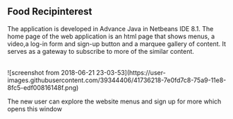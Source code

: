  <h2>Food Recipinterest</h2>
 <p>The application is developed in Advance Java in Netbeans IDE 8.1. The home page of the web application is an html page that shows menus, a video,a log-in form and sign-up button and a marquee gallery of content. It serves as a gateway to subscribe to more of the similar content. </p>
 <br>
 ![screenshot from 2018-06-21 23-03-53](https://user-images.githubusercontent.com/39344406/41736218-7e0fd7c8-75a9-11e8-8fc5-edf00816148f.png)
 <br>
 <p>The new user can explore the website menus and sign up for more which opens this window</p> 
